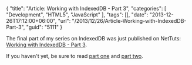 {
	"title": "Article: Working with IndexedDB - Part 3",
	"categories": [
		"Development",
		"HTML5",
		"JavaScript"
	],
	"tags": [],
	"date": "2013-12-26T17:12:00+06:00",
	"url": "/2013/12/26/Article-Working-with-IndexedDB-Part-3",
	"guid": "5111"
}

<p>
The final part of my series on IndexedDB was just published on NetTuts: <a href="http://net.tutsplus.com/tutorials/javascript-ajax/working-with-indexeddb-part-3/">Working with IndexedDB - Part 3</a>.
</p>

<p>
If you haven't yet, be sure to read <a href="http://net.tutsplus.com/tutorials/javascript-ajax/working-with-indexeddb">part one</a> and <a href="http://net.tutsplus.com/tutorials/javascript-ajax/working-with-indexeddb-part-2/">part two</a>.
</p>